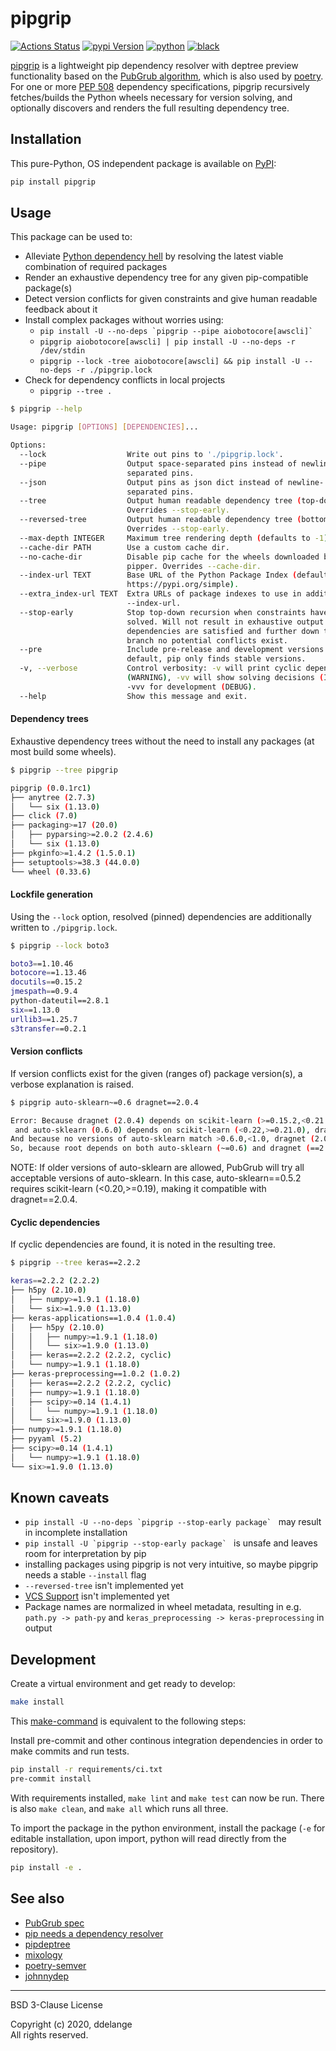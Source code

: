 # pipgrip

[![Actions Status](https://github.com/ddelange/pipgrip/workflows/GH/badge.svg)](https://github.com/ddelange/pipgrip/actions)  <!-- use badge.svg?branch=develop to deviate from default branch -->
[![pypi Version](https://img.shields.io/pypi/v/pipgrip.svg?logo=pypi&logoColor=white)](https://pypi.org/project/pipgrip/)
[![python](https://img.shields.io/pypi/pyversions/pipgrip.svg?logo=python&logoColor=white)](https://github.com/ddelange/pipgrip/releases/latest)
[![black](https://img.shields.io/badge/code%20style-black-000000.svg)](https://github.com/python/black)
<!-- [![codecov](https://codecov.io/gh/ddelange/pipgrip/branch/master/graph/badge.svg?token=<add_token_here>)](https://codecov.io/gh/ddelange/pipgrip) -->

[pipgrip](https://github.com/ddelange/pipgrip) is a lightweight pip dependency resolver with deptree preview functionality based on the [PubGrub algorithm](https://medium.com/@nex3/pubgrub-2fb6470504f), which is also used by [poetry](https://github.com/python-poetry/poetry). For one or more [PEP 508](https://www.python.org/dev/peps/pep-0508/) dependency specifications, pipgrip recursively fetches/builds the Python wheels necessary for version solving, and optionally discovers and renders the full resulting dependency tree.


## Installation

This pure-Python, OS independent package is available on [PyPI](https://pypi.org/project/pipgrip/):

```sh
pip install pipgrip
```


## Usage

This package can be used to:
- Alleviate [Python dependency hell](https://medium.com/knerd/the-nine-circles-of-python-dependency-hell-481d53e3e025) by resolving the latest viable combination of required packages
- Render an exhaustive dependency tree for any given pip-compatible package(s)
- Detect version conflicts for given constraints and give human readable feedback about it
- Install complex packages without worries using:
  - ``pip install -U --no-deps `pipgrip --pipe aiobotocore[awscli]` ``
  - `pipgrip aiobotocore[awscli] | pip install -U --no-deps -r /dev/stdin`
  - `pipgrip --lock -tree aiobotocore[awscli] && pip install -U --no-deps -r ./pipgrip.lock`
- Check for dependency conflicts in local projects
  - `pipgrip --tree .`

```sh
$ pipgrip --help

Usage: pipgrip [OPTIONS] [DEPENDENCIES]...

Options:
  --lock                  Write out pins to './pipgrip.lock'.
  --pipe                  Output space-separated pins instead of newline-
                          separated pins.
  --json                  Output pins as json dict instead of newline-
                          separated pins.
  --tree                  Output human readable dependency tree (top-down).
                          Overrides --stop-early.
  --reversed-tree         Output human readable dependency tree (bottom-up).
                          Overrides --stop-early.
  --max-depth INTEGER     Maximum tree rendering depth (defaults to -1).
  --cache-dir PATH        Use a custom cache dir.
  --no-cache-dir          Disable pip cache for the wheels downloaded by
                          pipper. Overrides --cache-dir.
  --index-url TEXT        Base URL of the Python Package Index (default
                          https://pypi.org/simple).
  --extra_index-url TEXT  Extra URLs of package indexes to use in addition to
                          --index-url.
  --stop-early            Stop top-down recursion when constraints have been
                          solved. Will not result in exhaustive output when
                          dependencies are satisfied and further down the
                          branch no potential conflicts exist.
  --pre                   Include pre-release and development versions. By
                          default, pip only finds stable versions.
  -v, --verbose           Control verbosity: -v will print cyclic dependencies
                          (WARNING), -vv will show solving decisions (INFO),
                          -vvv for development (DEBUG).
  --help                  Show this message and exit.
```

#### Dependency trees

Exhaustive dependency trees without the need to install any packages (at most build some wheels).
```sh
$ pipgrip --tree pipgrip

pipgrip (0.0.1rc1)
├── anytree (2.7.3)
│   └── six (1.13.0)
├── click (7.0)
├── packaging>=17 (20.0)
│   ├── pyparsing>=2.0.2 (2.4.6)
│   └── six (1.13.0)
├── pkginfo>=1.4.2 (1.5.0.1)
├── setuptools>=38.3 (44.0.0)
└── wheel (0.33.6)
```

#### Lockfile generation

Using the `--lock` option, resolved (pinned) dependencies are additionally written to `./pipgrip.lock`.
```sh
$ pipgrip --lock boto3

boto3==1.10.46
botocore==1.13.46
docutils==0.15.2
jmespath==0.9.4
python-dateutil==2.8.1
six==1.13.0
urllib3==1.25.7
s3transfer==0.2.1
```

#### Version conflicts

If version conflicts exist for the given (ranges of) package version(s), a verbose explanation is raised.
```sh
$ pipgrip auto-sklearn~=0.6 dragnet==2.0.4

Error: Because dragnet (2.0.4) depends on scikit-learn (>=0.15.2,<0.21.0)
 and auto-sklearn (0.6.0) depends on scikit-learn (<0.22,>=0.21.0), dragnet (2.0.4) is incompatible with auto-sklearn (0.6.0).
And because no versions of auto-sklearn match >0.6.0,<1.0, dragnet (2.0.4) is incompatible with auto-sklearn (>=0.6.0,<1.0).
So, because root depends on both auto-sklearn (~=0.6) and dragnet (==2.0.4), version solving failed.
```
NOTE:
If older versions of auto-sklearn are allowed, PubGrub will try all acceptable versions of auto-sklearn. In this case, auto-sklearn==0.5.2 requires scikit-learn (<0.20,>=0.19), making it compatible with dragnet==2.0.4.

#### Cyclic dependencies

If cyclic dependencies are found, it is noted in the resulting tree.
```sh
$ pipgrip --tree keras==2.2.2

keras==2.2.2 (2.2.2)
├── h5py (2.10.0)
│   ├── numpy>=1.9.1 (1.18.0)
│   └── six>=1.9.0 (1.13.0)
├── keras-applications==1.0.4 (1.0.4)
│   ├── h5py (2.10.0)
│   │   ├── numpy>=1.9.1 (1.18.0)
│   │   └── six>=1.9.0 (1.13.0)
│   ├── keras==2.2.2 (2.2.2, cyclic)
│   └── numpy>=1.9.1 (1.18.0)
├── keras-preprocessing==1.0.2 (1.0.2)
│   ├── keras==2.2.2 (2.2.2, cyclic)
│   ├── numpy>=1.9.1 (1.18.0)
│   ├── scipy>=0.14 (1.4.1)
│   │   └── numpy>=1.9.1 (1.18.0)
│   └── six>=1.9.0 (1.13.0)
├── numpy>=1.9.1 (1.18.0)
├── pyyaml (5.2)
├── scipy>=0.14 (1.4.1)
│   └── numpy>=1.9.1 (1.18.0)
└── six>=1.9.0 (1.13.0)
```

## Known caveats

- ``pip install -U --no-deps `pipgrip --stop-early package` `` may result in incomplete installation
- ``pip install -U `pipgrip --stop-early package` `` is unsafe and leaves room for interpretation by pip
- installing packages using pipgrip is not very intuitive, so maybe pipgrip needs a stable `--install` flag
- `--reversed-tree` isn't implemented yet
- [VCS Support](https://pip.pypa.io/en/stable/reference/pip_install/#vcs-support) isn't implemented yet
- Package names are normalized in wheel metadata, resulting in e.g. `path.py -> path-py` and `keras_preprocessing -> keras-preprocessing` in output

## Development

Create a virtual environment and get ready to develop:

```sh
make install
```

This [make-command](Makefile) is equivalent to the following steps:

Install pre-commit and other continous integration dependencies in order to make commits and run tests.

```sh
pip install -r requirements/ci.txt
pre-commit install
```

With requirements installed, `make lint` and `make test` can now be run. There is also `make clean`, and `make all` which runs all three.

To import the package in the python environment, install the package (`-e` for editable installation, upon import, python will read directly from the repository).

```sh
pip install -e .
```

## See also

- [PubGrub spec](https://github.com/dart-lang/pub/blob/SDK-2.2.1-dev.3.0/doc/solver.md)
- [pip needs a dependency resolver](https://github.com/pypa/pip/issues/988)
- [pipdeptree](https://github.com/naiquevin/pipdeptree)
- [mixology](https://github.com/sdispater/mixology)
- [poetry-semver](https://github.com/python-poetry/semver)
- [johnnydep](https://github.com/wimglenn/johnnydep)

-----

BSD 3-Clause License

Copyright (c) 2020, ddelange\
All rights reserved.
